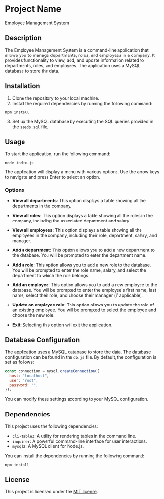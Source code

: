 # Project Name

Employee Management System

## Description

The Employee Management System is a command-line application that allows you to manage departments, roles, and employees in a company. It provides functionality to view, add, and update information related to departments, roles, and employees. The application uses a MySQL database to store the data.

## Installation

1. Clone the repository to your local machine.
2. Install the required dependencies by running the following command:

```
npm install
```
3. Set up the MySQL database by executing the SQL queries provided in the `seeds.sql` file.

## Usage

To start the application, run the following command:

```
node index.js
```

The application will display a menu with various options. Use the arrow keys to navigate and press Enter to select an option.

### Options

- **View all departments**: This option displays a table showing all the departments in the company.

- **View all roles**: This option displays a table showing all the roles in the company, including the associated department and salary.

- **View all employees**: This option displays a table showing all the employees in the company, including their role, department, salary, and manager.

- **Add a department**: This option allows you to add a new department to the database. You will be prompted to enter the department name.

- **Add a role**: This option allows you to add a new role to the database. You will be prompted to enter the role name, salary, and select the department to which the role belongs.

- **Add an employee**: This option allows you to add a new employee to the database. You will be prompted to enter the employee's first name, last name, select their role, and choose their manager (if applicable).

- **Update an employee role**: This option allows you to update the role of an existing employee. You will be prompted to select the employee and choose the new role.

- **Exit**: Selecting this option will exit the application.

## Database Configuration

The application uses a MySQL database to store the data. The database configuration can be found in the `db.js` file. By default, the configuration is set as follows:

``` javascript
const connection = mysql.createConnection({
  host: "localhost",
  user: "root",
  password: "",
});
```

You can modify these settings according to your MySQL configuration.

## Dependencies

This project uses the following dependencies:

- `cli-table3`: A utility for rendering tables in the command line.
- `inquirer`: A powerful command-line interface for user interactions.
- `mysql2`: A MySQL client for Node.js.

You can install the dependencies by running the following command:
```
npm install
```

## License

This project is licensed under the [MIT license](LICENSE).